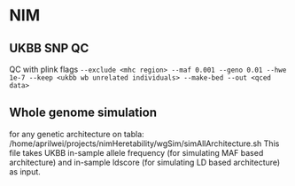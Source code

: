 # NIM
## UKBB SNP QC 
QC with plink flags `--exclude <mhc region> --maf 0.001 --geno 0.01 --hwe 1e-7 --keep <ukbb wb unrelated individuals> --make-bed --out <qced data>`

## Whole genome simulation
for any genetic architecture on tabla: /home/aprilwei/projects/nimHeretability/wgSim/simAllArchitecture.sh
This file takes UKBB in-sample allele frequency (for simulating MAF based architecture) and in-sample ldscore (for simulating LD based architecture) as input.
